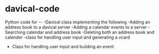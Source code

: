 # davical-code
Python code for --
-Davical class implementing the following 
-Adding an address book to a davical server
-Adding a calendar events to a server 
-Searching calendar and address book 
-Deleting both an address book and calender
-class for handling user input and generating a vcard
- Class for handling user input and building an event 


